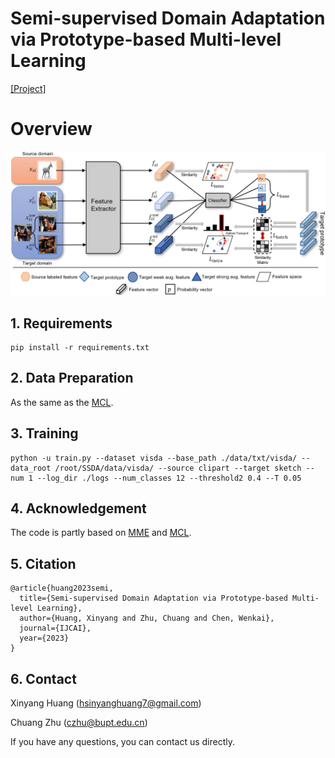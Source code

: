 # Semi-supervised Domain Adaptation via Prototype-based Multi-level Learning
[[Project]](https://bupt-ai-cz.github.io/ProML/)

# Overview
![](flamework.png)
## 1. Requirements
```shell
pip install -r requirements.txt
```

## 2. Data Preparation
As the same as the [MCL](https://github.com/chester256/MCL).

## 3. Training

```shell
python -u train.py --dataset visda --base_path ./data/txt/visda/ --data_root /root/SSDA/data/visda/ --source clipart --target sketch --num 1 --log_dir ./logs --num_classes 12 --threshold2 0.4 --T 0.05
```

## 4. Acknowledgement

The code is partly based on [MME](https://github.com/VisionLearningGroup/SSDA_MME) and [MCL](https://github.com/chester256/MCL).


## 5. Citation
```shell
@article{huang2023semi,
  title={Semi-supervised Domain Adaptation via Prototype-based Multi-level Learning},
  author={Huang, Xinyang and Zhu, Chuang and Chen, Wenkai},
  journal={IJCAI},
  year={2023}
}
```

## 6. Contact

Xinyang Huang ([hsinyanghuang7@gmail.com](hsinyanghuang7@gmail.com))

Chuang Zhu ([czhu@bupt.edu.cn](czhu@bupt.edu.cn))

If you have any questions, you can contact us directly.
